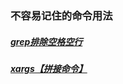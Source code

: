 
### 不容易记住的命令用法

##### [grep排除空格空行](./grep排除空格空行.md "点击跳转")
##### [xargs【拼接命令】](./xargs【拼接命令】.md "点击跳转")